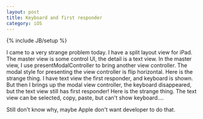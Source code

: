 ```yaml
---
layout: post
title: Keyboard and first responder
category: iOS
---
```

{% include JB/setup %}

I came to a very strange problem today. I have a split layout view  for iPad. The master view is some control UI, the detail is a text view. In the master view, I use presentModalController to bring another view controller. The modal style for presenting the view controller is flip horizontal. 
Here is the strange thing. I have text view the first responder, and keyboard is shown. But then I brings up the modal view controller, the keyboard disappeared, but the text view still has first responder! Here is the strange thing. The text view can be selected, copy, paste, but can't show keyboard....

Still don't know why, maybe Apple don't want developer to do that.